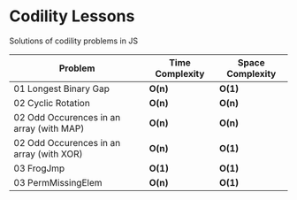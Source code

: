 # Codility Lessons
Solutions of codility problems in JS

| Problem                | Time Complexity | Space Complexity  |
| ---------------------- | --------------- | ----------------- |
| 01 Longest Binary Gap  | __O(n)__ | __O(1)__ |
| 02 Cyclic Rotation | __O(n)__ | __O(n)__ |
| 02 Odd Occurences in an array (with MAP) | __O(n)__ | __O(n)__ |
| 02 Odd Occurences in an array (with XOR) | __O(n)__ | __O(1)__ |
| 03 FrogJmp | __O(1)__ | __O(1)__ |
| 03 PermMissingElem | __O(n)__ | __O(1)__ |
